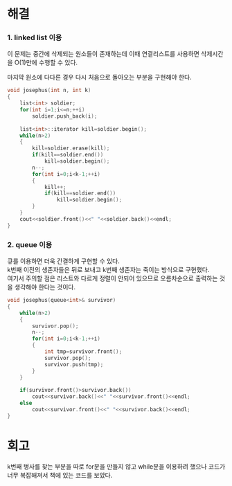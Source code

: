 # 해결 
### 1. linked list 이용
이 문제는 중간에 삭제되는 원소들이 존재하는데 이때 연결리스트를 사용하면 삭제시간을 O(1)만에 수행할 수 있다.  

마지막 원소에 다다른 경우 다시 처음으로 돌아오는 부분을 구현해야 한다.  
```c++
void josephus(int n, int k)
{
    list<int> soldier;
    for(int i=1;i<=n;++i)
        soldier.push_back(i);
    
    list<int>::iterator kill=soldier.begin();
    while(n>2)
    {
        kill=soldier.erase(kill);
        if(kill==soldier.end())
            kill=soldier.begin();
        n--;
        for(int i=0;i<k-1;++i)
        {
            kill++;
            if(kill==soldier.end())
                kill=soldier.begin();
        }
    }
    cout<<soldier.front()<<" "<<soldier.back()<<endl;
}
```
### 2. queue 이용
큐를 이용하면 더욱 간결하게 구현할 수 있다.  
k번째 이전의 생존자들은 뒤로 보내고 k번째 생존자는 죽이는 방식으로 구현했다.  
여기서 주의할 점은 리스트와 다르게 정렬이 안되어 있으므로 오름차순으로 출력하는 것을 생각해야 한다는 것이다.  
```c++
void josephus(queue<int>& survivor)
{
    while(n>2)
    {
        survivor.pop();
        n--;
        for(int i=0;i<k-1;++i)
        {
            int tmp=survivor.front();
            survivor.pop();
            survivor.push(tmp);
        }
    }
    
    if(survivor.front()>survivor.back())
        cout<<survivor.back()<<" "<<survivor.front()<<endl;
    else
        cout<<survivor.front()<<" "<<survivor.back()<<endl;
}
```
# 회고 
k번째 병사를 찾는 부분을 따로 for문을 만들지 않고 while문을 이용하려 했으나 코드가 너무 복잡해져서 책에 있는 코드를 보았다.  
